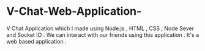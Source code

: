 # V-Chat-Web-Application-
V Chat Application which I made using Node.js , HTML , CSS , Node Sever and Socket IO . We can interact with our friends using this application . It's a web based application .
